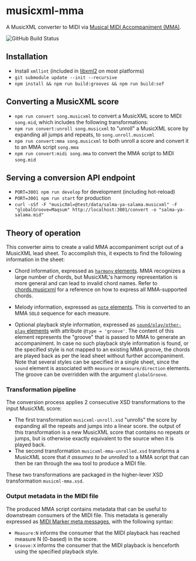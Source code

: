 # musicxml-mma

A MusicXML converter to MIDI via [Musical MIDI Accompaniment (MMA)](http://www.mellowood.ca/mma/).

![GitHub Build Status](https://github.com/infojunkie/musicxml-mma/workflows/Test/badge.svg)

## Installation
- Install `xmllint` (included in [libxml2](http://www.xmlsoft.org/) on most platforms)
- `git submodule update --init --recursive`
- `npm install && npm run build:grooves && npm run build:sef`

## Converting a MusicXML score
- `npm run convert song.musicxml` to convert a MusicXML score to MIDI `song.mid`, which includes the following transformations:
- `npm run convert:unroll song.musicxml` to "unroll" a MusicXML score by expanding all jumps and repeats, to `song.unroll.musicxml`
- `npm run convert:mma song.musicxml` to both unroll a score and convert it to an MMA script `song.mma`
- `npm run convert:midi song.mma` to convert the MMA script to MIDI `song.mid`

## Serving a conversion API endpoint
- `PORT=3001 npm run develop` for development (including hot-reload)
- `PORT=3001 npm run start` for production
- `curl -sSf -F "musicXml=@test/data/salma-ya-salama.musicxml" -F "globalGroove=Maqsum" http://localhost:3001/convert -o "salma-ya-salama.mid"`

## Theory of operation
This converter aims to create a valid MMA accompaniment script out of a MusicXML lead sheet. To accomplish this, it expects to find the following information in the sheet:

- Chord information, expressed as [`harmony` elements](https://w3c.github.io/musicxml/musicxml-reference/elements/harmony/). MMA recognizes a large number of chords, but MusicXML's harmony representation is more general and can lead to invalid chord names. Refer to [chords.musicxml](test/data/chords.musicxml) for a reference on how to express all MMA-supported chords.

- Melody information, expressed as [`note` elements](https://www.w3.org/2021/06/musicxml40/musicxml-reference/elements/note/). This is converted to an MMA `SOLO` sequence for each measure.

- Optional playback style information, expressed as [`sound/play/other-play` elements](https://www.w3.org/2021/06/musicxml40/musicxml-reference/elements/other-play/) with attribute `@type = 'groove'`. The content of this element represents the "groove" that is passed to MMA to generate an accompaniment. In case no such playback style information is found, or the specified style is not mapped to an existing MMA groove, the chords are played back as per the lead sheet without further accompaniment. Note that several styles can be specified in a single sheet, since the `sound` element is associated with `measure` or `measure/direction` elements. The groove can be overridden with the argument `globalGroove`.

### Transformation pipeline
The conversion process applies 2 consecutive XSD transformations to the input MusicXML score:
- The first transformation `musicxml-unroll.xsd` "unrolls" the score by expanding all the repeats and jumps into a linear score. the output of this transformation is a new MusicXML score that contains no repeats or jumps, but is otherwise exactly equivalent to the source when it is played back.
- The second transformation `musicxml-mma-unrolled.xsd` transforms a MusicXML score that _it assumes to be unrolled_ to a MMA script that can then be ran through the `mma` tool to produce a MIDI file.

These two transformations are packaged in the higher-lever XSD transformation `musicml-mma.xsd`.

### Output metadata in the MIDI file
The produced MMA script contains metadata that can be useful to downstream consumers of the MIDI file. This metadata is generally expressed as [MIDI Marker meta messages](https://www.recordingblogs.com/wiki/midi-marker-meta-message), with the following syntax:
- `Measure:N` informs the consumer that the MIDI playback has reached measure N (0-based) in the score.
- `Groove:X` informs the consumer that the MIDI playback is henceforth using the specified playback style.
